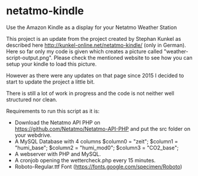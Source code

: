 # netatmo-kindle
Use the Amazon Kindle as a display for your Netatmo Weather Station

This project is an update from the project created by Stephan Kunkel as described here http://kunkel-online.net/netatmo-kindle/ (only in German).
Here so far only my code is given which creates a picture called "weather-script-output.png". Please check the mentioned website to see how you can setup your kindle to load this picture.

However as there were any updates on that page since 2015 I decided to start to update the project a little bit.

There is still a lot of work in progress and the code is not neither well structured nor clean.

Requirements to run this script as it is:
- Download the Netatmo API PHP on https://github.com/Netatmo/Netatmo-API-PHP and put the src folder on your webdrive.
- A MySQL Database with 4 columns
    $column0    = "zeit";
    $column1    = "humi_base";
    $column2    = "humi_mod0";
    $column3    = "CO2_base";
- A webserver with PHP and MySQL.
- A cronjob opening the wettercheck.php every 15 minutes.
- Roboto-Regular.ttf Font (https://fonts.google.com/specimen/Roboto)
